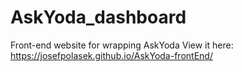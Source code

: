 # AskYoda_dashboard
Front-end website  for wrapping AskYoda
View it here: https://josefpolasek.github.io/AskYoda-frontEnd/